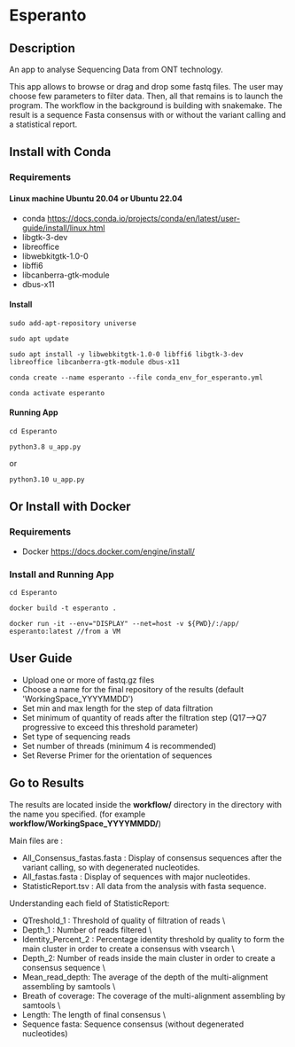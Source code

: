 # Esperanto

## Description 

An app to analyse Sequencing Data from ONT technology.

This app allows to browse or drag and drop some fastq files. The user may choose few parameters to filter data. Then, all that remains is to launch the program. 
The workflow in the background is building with snakemake.
The result is a sequence Fasta consensus with or without the variant calling and a statistical report. 

## Install with Conda

### Requirements

#### Linux machine Ubuntu 20.04 or Ubuntu 22.04
- conda <https://docs.conda.io/projects/conda/en/latest/user-guide/install/linux.html>
- libgtk-3-dev 
- libreoffice
- libwebkitgtk-1.0-0
- libffi6
- libcanberra-gtk-module
- dbus-x11

#### Install
`sudo add-apt-repository universe`

`sudo apt update`

`sudo apt install -y libwebkitgtk-1.0-0 libffi6 libgtk-3-dev libreoffice libcanberra-gtk-module dbus-x11`

`conda create --name esperanto --file conda_env_for_esperanto.yml`

`conda activate esperanto`

#### Running App
`cd Esperanto`

`python3.8 u_app.py` 

or 

`python3.10 u_app.py`


## Or Install with Docker 

### Requirements 

- Docker <https://docs.docker.com/engine/install/>

### Install and Running App
`cd Esperanto`

`docker build -t esperanto . `

`docker run -it --env="DISPLAY" --net=host -v ${PWD}/:/app/ esperanto:latest //from a VM`


## User Guide

- Upload one or more of fastq.gz files
- Choose a name for the final repository of the results (default 'WorkingSpace_YYYYMMDD')
- Set min and max length for the step of data filtration
- Set minimum of quantity of reads after the filtration step (Q17-->Q7 progressive to exceed this threshold parameter)
- Set type of sequencing reads
- Set number of threads (minimum 4 is recommended)
- Set Reverse Primer for the orientation of sequences 

## Go to Results

The results are located inside the **workflow/** directory in the directory with the name you specified. (for example **workflow/WorkingSpace_YYYYMMDD/**) 

Main files are :

- All_Consensus_fastas.fasta : Display of consensus sequences after the variant calling, so with degenerated nucleotides.
- All_fastas.fasta : Display of sequences with major nucleotides.
- StatisticReport.tsv : All data from the analysis with fasta sequence.

Understanding each field of StatisticReport:

- QTreshold_1 : Threshold of quality of filtration of reads \
- Depth_1 : Number of reads filtered \
- Identity_Percent_2 : Percentage identity threshold by quality to form the main cluster in order to create a consensus with vsearch \
- Depth_2: Number of reads inside the main cluster in order to create a consensus sequence \ 
- Mean_read_depth: The average of the depth of the multi-alignment assembling by samtools \
- Breath of coverage: The coverage of the multi-alignment assembling by samtools \
- Length: The length of final consensus \
- Sequence fasta: Sequence consensus (without degenerated nucleotides) 

 


